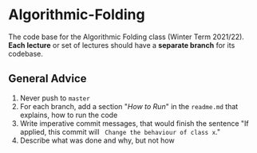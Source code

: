 # Algorithmic-Folding
The code base for the Algorithmic Folding class (Winter Term 2021/22). **Each lecture** or set of lectures should have a **separate branch** for its codebase.

## General Advice
1. Never push to `master`
2. For each branch, add a section "*How to Run*" in the `readme.md` that explains, how to run the code
3. Write imperative commit messages, that would finish the sentence "If applied, this commit will ` Change the behaviour of class x`."
4. Describe what was done and why, but not how

